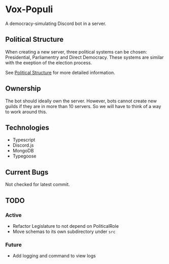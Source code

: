 # Vox-Populi
A democracy-simulating Discord bot in a server.

## Political Structure
When creating a new server, three political systems can be chosen: Presidential, Parliamentry and Direct Democracy.
These systems are similar with the exeption of the election process.

See [Political Structure](docs/politicalStructure) for more detailed information.

## Ownership
The bot should ideally own the server.
However, bots cannot create new guilds if they are in more than 10 servers.
So we will have to think of a way to work around this.

## Technologies
- Typescript
- Discord.js
- MongoDB
- Typegoose

## Current Bugs
Not checked for latest commit.

## TODO
### Active
- Refactor Legislature to not depend on PoliticalRole
- Move schemas to its own subdirectory under `src`

### Future
- Add logging and command to view logs
